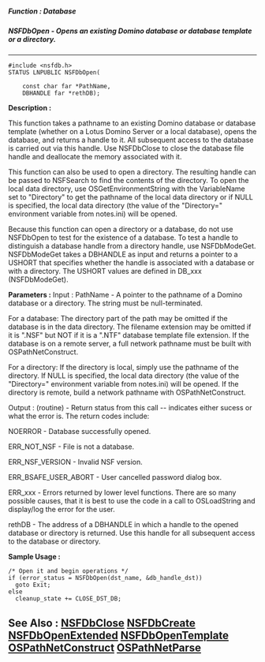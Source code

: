 ##### Function : Database
##### NSFDbOpen - Opens an existing Domino database or database template or a directory.
---
```
#include <nsfdb.h>
STATUS LNPUBLIC NSFDbOpen(

	const char far *PathName,
	DBHANDLE far *rethDB);
```
**Description :**

This function takes a pathname to an existing Domino database or database 
template (whether on a Lotus Domino Server or a local database), opens the 
database, and returns a handle to it. All subsequent access to the database is 
carried out via this handle.  Use NSFDbClose to close the database file handle 
and deallocate the memory associated with it.

This function can also be used to open a directory. The resulting handle can be 
passed to NSFSearch to find the contents of the directory.  To open the local 
data directory, use OSGetEnvironmentString with the VariableName set to 
"Directory" to get the pathname of the local data directory  or if NULL is 
specified, the local data directory (the value of the "Directory=" environment 
variable from notes.ini) will be opened.  

Because this function can open a directory or a database, do not use NSFDbOpen 
to test for the existence of a database. To test a handle to distinguish a 
database handle from a directory handle, use NSFDbModeGet. NSFDbModeGet takes a 
DBHANDLE as input and returns a pointer to a USHORT that specifies whether the 
handle is associated with a database or with a directory.  The USHORT values 
are defined in DB_xxx (NSFDbModeGet). 

**Parameters :**
Input :
PathName  -  A pointer to the pathname of a Domino database or a directory. The string must be null-terminated.

For a database: The directory part of the path may be omitted if the database is in the data directory.  The filename extension may be omitted if it is ".NSF" but NOT if it is a ".NTF" database template file extension.  If the database is on a remote server, a full network pathname must be built with OSPathNetConstruct.

For a directory: If the directory is local, simply use the pathname of the directory.   If NULL is specified, the local data directory (the value of the "Directory=" environment variable from notes.ini) will be opened.  If the directory is remote, build a network pathname with OSPathNetConstruct.

Output :
(routine)  -  Return status from this call -- indicates either sucess or what the error is. The return codes include:

NOERROR - Database successfully opened.

ERR_NOT_NSF - File is not a database.

ERR_NSF_VERSION - Invalid NSF version.

ERR_BSAFE_USER_ABORT - User cancelled password dialog box.

ERR_xxx - Errors returned by lower level functions.  There are so many possible causes, that it is best to use the code in a call to OSLoadString and display/log the error for the user. 


rethDB  -  The address of a DBHANDLE in which a handle to the opened database or directory is returned.  Use this handle for all subsequent access to the database or directory.


**Sample Usage :**
```
/* Open it and begin operations */
if (error_status = NSFDbOpen(dst_name, &db_handle_dst))
  goto Exit;
else
  cleanup_state += CLOSE_DST_DB;
```
**See Also :**
[NSFDbClose](/domino-c-api-docs/reference/Func/NSFDbClose)
[NSFDbCreate](/domino-c-api-docs/reference/Func/NSFDbCreate)
[NSFDbOpenExtended](/domino-c-api-docs/reference/Func/NSFDbOpenExtended)
[NSFDbOpenTemplate](/domino-c-api-docs/reference/Func/NSFDbOpenTemplate)
[OSPathNetConstruct](/domino-c-api-docs/reference/Func/OSPathNetConstruct)
[OSPathNetParse](/domino-c-api-docs/reference/Func/OSPathNetParse)
---
